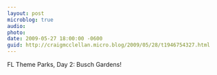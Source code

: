 ```yaml
---
layout: post
microblog: true
audio: 
photo: 
date: 2009-05-27 18:00:00 -0600
guid: http://craigmcclellan.micro.blog/2009/05/28/t1946754327.html
---
```

FL Theme Parks, Day 2: Busch Gardens!
